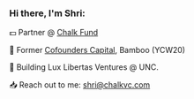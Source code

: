 ### Hi there, I'm Shri:
<p>💵 Partner @ <a href="https://www.chalkvc.com" target="_blank">Chalk Fund</a></p>
<p>🔩 Former <a href="https://cofounderscapital.com"target="_blank">Cofounders Capital</a>, Bamboo (YCW20)</p>
<p>🔨 Building Lux Libertas Ventures @ UNC.</p>
<p>📥 Reach out to me: <a href="mailto:shri@chalkvc.com">shri@chalkvc.com</a></p>

<!--
skolanukuduru/skolanukuduru** is a ✨ _special_ ✨ repository because its `README.md` (this file) appears on your GitHub profile.

Here are some ideas to get you started:

🔭 I’m currently working on ...
- 🌱 I’m currently learning ...
- 👯 I’m looking to collaborate on ...
- 🤔 I’m looking for help with ...
- 💬 Ask me about ...
- 📫 How to reach me: ...
- 😄 Pronouns: ...
- ⚡ Fun fact: ...
-->
